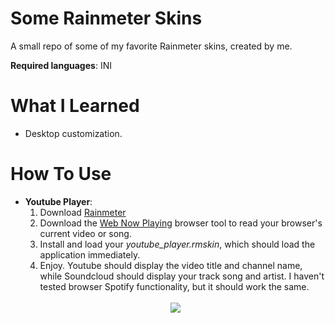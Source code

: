 # Some Rainmeter Skins

A small repo of some of my favorite Rainmeter skins, created by me. 

**Required languages**: INI

# What I Learned

* Desktop customization. 

# How To Use

<ul>
	<li><strong>Youtube Player</strong>:  
		<ol>
			<li>Download <a href="https://www.rainmeter.net/">Rainmeter</a></li>
			<li>Download the <a href="https://www.rainmeter.net/https://github.com/tjhrulz/WebNowPlaying">Web Now Playing</a> browser tool to read your browser's current video or song.</li>
			<li>Install and load your <i>youtube_player.rmskin</i>, which should load the application immediately. </li>
			<li>Enjoy. Youtube should display the video title and channel name, while Soundcloud should display your track song and artist. I haven't tested browser Spotify functionality, but it should work the same.</li>
		</ol>
		</br>
		<div align="center">
		<img src="https://i.imgur.com/kNWmC8f.png">
		</div>
	</li>
</ul>